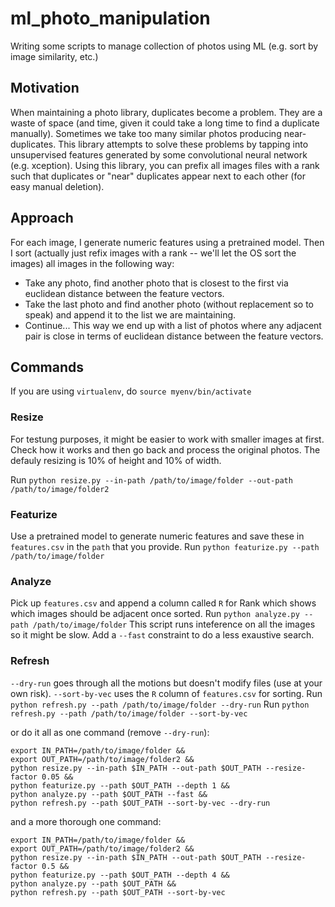 # ml_photo_manipulation
Writing some scripts to manage collection of photos using ML (e.g. sort by image similarity, etc.)

## Motivation
When maintaining a photo library, duplicates become a problem. They are a waste of space (and time, given it could take a long time to find a duplicate manually). Sometimes we take too many similar photos producing near-duplicates. This library attempts to solve these problems by tapping into unsupervised features generated by some convolutional neural network (e.g. xception). Using this library, you can prefix all images files with a rank such that duplicates or "near" duplicates appear next to each other (for easy manual deletion).

## Approach
For each image, I generate numeric features using a pretrained model. Then I sort (actually just refix images with a rank -- we'll let the OS sort the images) all images in the following way:
* Take any photo, find another photo that is closest to the first via euclidean distance between the feature vectors. 
* Take the last photo and find another photo (without replacement so to speak) and append it to the list we are maintaining.
* Continue... 
This way we end up with a list of photos where any adjacent pair is close in terms of euclidean distance between the feature vectors. 

## Commands
If you are using `virtualenv`, do `source myenv/bin/activate`

### Resize
For testung purposes, it might be easier to work with smaller images at first. Check how it works and then go back and process the original photos. The defauly resizing is 10% of height and 10% of width. 

Run `python resize.py --in-path /path/to/image/folder --out-path /path/to/image/folder2`

### Featurize
Use a pretrained model to generate numeric features and save these in `features.csv` in the `path` that you provide. 
Run `python featurize.py --path /path/to/image/folder`

### Analyze
Pick up `features.csv` and append a column called `R` for Rank which shows which images should be adjacent once sorted. 
Run `python analyze.py --path /path/to/image/folder`
This script runs inteference on all the images so it might be slow. Add a `--fast` constraint to do a less exaustive search.

### Refresh
`--dry-run` goes through all the motions but doesn't modify files (use at your own risk).
`--sort-by-vec` uses the `R` column of `features.csv` for sorting. 
Run `python refresh.py --path /path/to/image/folder --dry-run`
Run `python refresh.py --path /path/to/image/folder --sort-by-vec`

or do it all as one command (remove `--dry-run`):

```
export IN_PATH=/path/to/image/folder &&
export OUT_PATH=/path/to/image/folder2 &&
python resize.py --in-path $IN_PATH --out-path $OUT_PATH --resize-factor 0.05 &&
python featurize.py --path $OUT_PATH --depth 1 && 
python analyze.py --path $OUT_PATH --fast && 
python refresh.py --path $OUT_PATH --sort-by-vec --dry-run
```

and a more thorough one command:

```
export IN_PATH=/path/to/image/folder &&
export OUT_PATH=/path/to/image/folder2 &&
python resize.py --in-path $IN_PATH --out-path $OUT_PATH --resize-factor 0.5 &&
python featurize.py --path $OUT_PATH --depth 4 && 
python analyze.py --path $OUT_PATH && 
python refresh.py --path $OUT_PATH --sort-by-vec
```